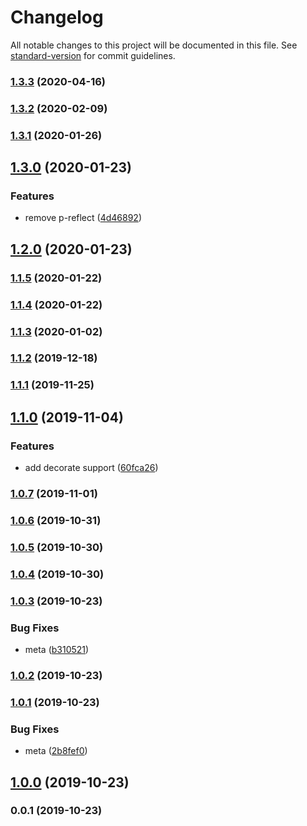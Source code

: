 # Changelog

All notable changes to this project will be documented in this file. See [standard-version](https://github.com/conventional-changelog/standard-version) for commit guidelines.

### [1.3.3](https://github.com/microlinkhq/ping-url/compare/v1.3.2...v1.3.3) (2020-04-16)

### [1.3.2](https://github.com/microlinkhq/ping-url/compare/v1.3.1...v1.3.2) (2020-02-09)

### [1.3.1](https://github.com/microlinkhq/ping-url/compare/v1.3.0...v1.3.1) (2020-01-26)

## [1.3.0](https://github.com/microlinkhq/ping-url/compare/v1.2.0...v1.3.0) (2020-01-23)


### Features

* remove p-reflect ([4d46892](https://github.com/microlinkhq/ping-url/commit/4d46892f9d948af8cd2713ae1e4a6363f0680e94))

## [1.2.0](https://github.com/microlinkhq/ping-url/compare/v1.1.5...v1.2.0) (2020-01-23)

### [1.1.5](https://github.com/microlinkhq/ping-url/compare/v1.1.4...v1.1.5) (2020-01-22)

### [1.1.4](https://github.com/microlinkhq/ping-url/compare/v1.1.3...v1.1.4) (2020-01-22)

### [1.1.3](https://github.com/microlinkhq/ping-url/compare/v1.1.2...v1.1.3) (2020-01-02)

### [1.1.2](https://github.com/microlinkhq/ping-url/compare/v1.1.1...v1.1.2) (2019-12-18)

### [1.1.1](https://github.com/microlinkhq/ping-url/compare/v1.1.0...v1.1.1) (2019-11-25)

## [1.1.0](https://github.com/microlinkhq/ping-url/compare/v1.0.7...v1.1.0) (2019-11-04)


### Features

* add decorate support ([60fca26](https://github.com/microlinkhq/ping-url/commit/60fca262eacb2ba4954a3e0adcca881940800ad5))

### [1.0.7](https://github.com/microlinkhq/ping-url/compare/v1.0.6...v1.0.7) (2019-11-01)

### [1.0.6](https://github.com/microlinkhq/ping-url/compare/v1.0.5...v1.0.6) (2019-10-31)

### [1.0.5](https://github.com/microlinkhq/ping-url/compare/v1.0.4...v1.0.5) (2019-10-30)

### [1.0.4](https://github.com/microlinkhq/ping-url/compare/v1.0.3...v1.0.4) (2019-10-30)

### [1.0.3](https://github.com/microlinkhq/ping-url/compare/v1.0.2...v1.0.3) (2019-10-23)


### Bug Fixes

* meta ([b310521](https://github.com/microlinkhq/ping-url/commit/b3105216a858de36aee13697e52084d90a45c4ef))

### [1.0.2](https://github.com/microlink/ping-url/compare/v1.0.1...v1.0.2) (2019-10-23)

### [1.0.1](https://github.com/microlink/ping-url/compare/v1.0.0...v1.0.1) (2019-10-23)


### Bug Fixes

* meta ([2b8fef0](https://github.com/microlink/ping-url/commit/2b8fef0e180b6fb4c2fa7841795304af010c2d70))

## [1.0.0](http://github.com///compare/v0.0.1...v1.0.0) (2019-10-23)

### 0.0.1 (2019-10-23)
